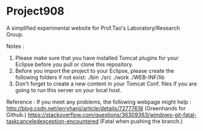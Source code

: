 # Project908
A simplified experimental website for Prof.Tao's Laboratory/Research Group.

Notes :
1. Please make sure that you have installed Tomcat plugins for your Eclipse before you pull or clone this repository.
2. Before you import the project to your Eclipse, please create the following folders if not exist:
  ./bin
  ./src
  ./work
  ./WEB-INF/lib
3. Don't forget to create a new content in your Tomcat Conf. files if you are going to run this server on your local host.

Reference :
If you meet any problems, the following webpage might help :
http://blog.csdn.net/jerryhanjj/article/details/72777618 (Greenhands for Github.)
https://stackoverflow.com/questions/36309363/windows-git-fatal-taskcanceledexception-encountered (Fatal when pushing the branch.)